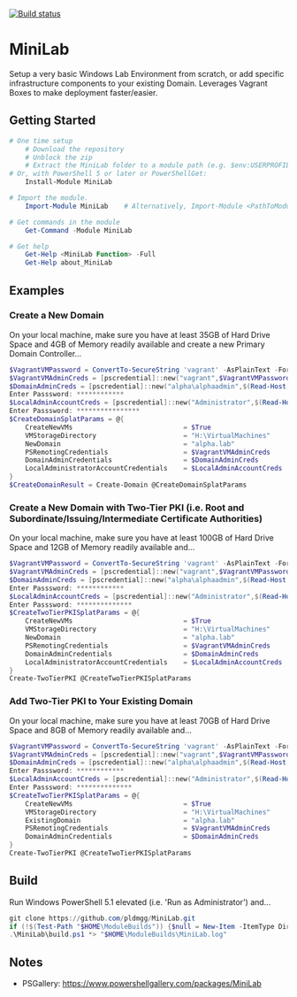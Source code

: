 [![Build status](https://ci.appveyor.com/api/projects/status/github/pldmgg/minilab?branch=master&svg=true)](https://ci.appveyor.com/project/pldmgg/minilab/branch/master)


# MiniLab
Setup a very basic Windows Lab Environment from scratch, or add specific infrastructure components to your existing Domain. Leverages Vagrant Boxes to make deployment faster/easier.

## Getting Started

```powershell
# One time setup
    # Download the repository
    # Unblock the zip
    # Extract the MiniLab folder to a module path (e.g. $env:USERPROFILE\Documents\WindowsPowerShell\Modules\)
# Or, with PowerShell 5 or later or PowerShellGet:
    Install-Module MiniLab

# Import the module.
    Import-Module MiniLab    # Alternatively, Import-Module <PathToModuleFolder>

# Get commands in the module
    Get-Command -Module MiniLab

# Get help
    Get-Help <MiniLab Function> -Full
    Get-Help about_MiniLab
```

## Examples

### Create a New Domain

On your local machine, make sure you have at least 35GB of Hard Drive Space and 4GB of Memory readily available and
create a new Primary Domain Controller...

```powershell
$VagrantVMPassword = ConvertTo-SecureString 'vagrant' -AsPlainText -Force
$VagrantVMAdminCreds = [pscredential]::new("vagrant",$VagrantVMPassword)
$DomainAdminCreds = [pscredential]::new("alpha\alphaadmin",$(Read-Host 'Enter Passsword' -AsSecureString))
Enter Passsword: ************
$LocalAdminAccountCreds = [pscredential]::new("Administrator",$(Read-Host 'Enter Passsword' -AsSecureString))
Enter Passsword: ****************
$CreateDomainSplatParams = @{
    CreateNewVMs                            = $True
    VMStorageDirectory                      = "H:\VirtualMachines"
    NewDomain                               = "alpha.lab"
    PSRemotingCredentials                   = $VagrantVMAdminCreds
    DomainAdminCredentials                  = $DomainAdminCreds
    LocalAdministratorAccountCredentials    = $LocalAdminAccountCreds
}
$CreateDomainResult = Create-Domain @CreateDomainSplatParams
```

### Create a New Domain with Two-Tier PKI (i.e. Root and Subordinate/Issuing/Intermediate Certificate Authorities)

On your local machine, make sure you have at least 100GB of Hard Drive Space and 12GB of Memory readily available and...

```powershell
$VagrantVMPassword = ConvertTo-SecureString 'vagrant' -AsPlainText -Force
$VagrantVMAdminCreds = [pscredential]::new("vagrant",$VagrantVMPassword)
$DomainAdminCreds = [pscredential]::new("alpha\alphaadmin",$(Read-Host 'Enter Passsword' -AsSecureString))
Enter Passsword: ************
$LocalAdminAccountCreds = [pscredential]::new("Administrator",$(Read-Host 'Enter Passsword' -AsSecureString))
Enter Passsword: **************
$CreateTwoTierPKISplatParams = @{
    CreateNewVMs                            = $True
    VMStorageDirectory                      = "H:\VirtualMachines"
    NewDomain                               = "alpha.lab"
    PSRemotingCredentials                   = $VagrantVMAdminCreds
    DomainAdminCredentials                  = $DomainAdminCreds
    LocalAdministratorAccountCredentials    = $LocalAdminAccountCreds
}
Create-TwoTierPKI @CreateTwoTierPKISplatParams
```

### Add Two-Tier PKI to Your Existing Domain
On your local machine, make sure you have at least 70GB of Hard Drive Space and 8GB of Memory readily available and...

```powershell
$VagrantVMPassword = ConvertTo-SecureString 'vagrant' -AsPlainText -Force
$VagrantVMAdminCreds = [pscredential]::new("vagrant",$VagrantVMPassword)
$DomainAdminCreds = [pscredential]::new("alpha\alphaadmin",$(Read-Host 'Enter Passsword' -AsSecureString))
Enter Passsword: ************
$LocalAdminAccountCreds = [pscredential]::new("Administrator",$(Read-Host 'Enter Passsword' -AsSecureString))
Enter Passsword: **************
$CreateTwoTierPKISplatParams = @{
    CreateNewVMs                            = $True
    VMStorageDirectory                      = "H:\VirtualMachines"
    ExistingDomain                          = "alpha.lab"
    PSRemotingCredentials                   = $VagrantVMAdminCreds
    DomainAdminCredentials                  = $DomainAdminCreds
}
Create-TwoTierPKI @CreateTwoTierPKISplatParams
```

## Build

Run Windows PowerShell 5.1 elevated (i.e. 'Run as Administrator') and...

```powershell
git clone https://github.com/pldmgg/MiniLab.git
if (!$(Test-Path "$HOME\ModuleBuilds")) {$null = New-Item -ItemType Directory "$HOME\ModuleBuilds"}
.\MiniLab\build.ps1 *> "$HOME\ModuleBuilds\MiniLab.log"

```

## Notes

* PSGallery: https://www.powershellgallery.com/packages/MiniLab
